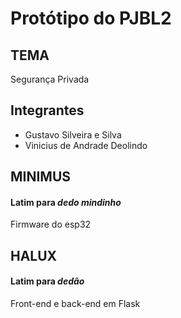 # Protótipo do PJBL2

## TEMA

Segurança Privada

## Integrantes

- Gustavo Silveira e Silva
- Vinicius de Andrade Deolindo

## MINIMUS

#### Latim para _dedo mindinho_

Firmware do esp32

## HALUX

#### Latim para _dedão_

Front-end e back-end em Flask
